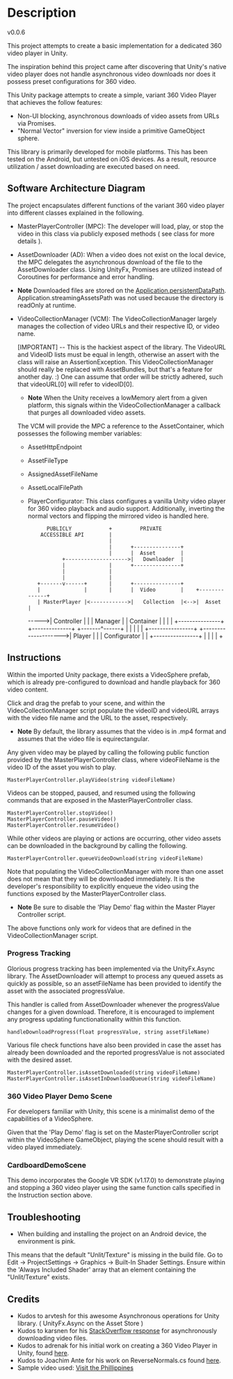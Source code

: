 # Description

v0.0.6

This project attempts to create a basic implementation for a dedicated 360 video player in Unity.  

The inspiration behind this project came after discovering that Unity's native video player does not handle asynchronous video downloads nor does it possess preset configurations for 360 video. 

This Unity package attempts to create a simple, variant 360 Video Player that achieves the follow features:
- Non-UI blocking, asynchronous downloads of video assets from URLs via Promises. 
- "Normal Vector" inversion for view inside a primitive GameObject sphere.

This library is primarily developed for mobile platforms. This has been tested on the Android, but untested on iOS devices. As a result, resource utilization / asset downloading are executed based on need. 

## Software Architecture Diagram 

The project encapsulates different functions of the variant 360 video player into different classes explained in the following. 

- MasterPlayerController (MPC): The developer will load, play, or stop the video in this class via publicly exposed methods ( see class for more details ).
- AssetDownloader (AD): When a video does not exist on the local device, the MPC delegates the asynchronous download of the file
  to the AssetDownloader class. Using UnityFx, Promises are utilized instead of Coroutines for performance and error handling.
 - **Note** Downloaded files are stored on the [Application.persistentDataPath](https://docs.unity3d.com/ScriptReference/Application-persistentDataPath.html). Application.streamingAssetsPath was not used because the directory is readOnly at runtime.
- VideoCollectionManager (VCM): The VideoCollectionManager largely manages the collection of video URLs and their respective ID, or video name. 

  [IMPORTANT] -- This is the hackiest aspect of the library. The VideoURL and VideoID lists must be equal in length, otherwise an assert with the class
  will raise an AssertionException. This VideoCollectionManager should really be replaced with AssetBundles, but that's a feature for another day. :) 
  One can assume that order will be strictly adhered, such that videoURL[0] will refer to videoID[0]. 

  - **Note** When the Unity receives a lowMemory alert from a given platform, this signals within the VideoCollectionManager a callback that purges all downloaded video assets. 

  The VCM will provide the MPC a reference to the AssetContainer, which possesses the following member variables:
   - AssetHttpEndpoint
   - AssetFileType
   - AssignedAssetFileName
   - AssetLocalFilePath

  - PlayerConfigurator: This class configures a vanilla Unity video player for 360 video playback and audio support. Additionally, inverting the normal vectors and flipping the mirrored video is handled here.  


              PUBLICLY            +         PRIVATE
            ACCESSIBLE API        |
                                  |
                                  |      +---------------+
                                  |      |  Asset        |
                   +-------------------->|   Downloader  |
                   |              |      +---------------+
                   |              |
                   |              |
           +-------v------+       |      +---------------+
           |              |       |      |  Video        |    +--------------+
           | MasterPlayer |<------------>|   Collection  |<-->|  Asset       |
     ----->|  Controller  |       |      |    Manager    |    |   Container  |
           |              |       |      +---------------+    +--------------+
           +-------^------+       |
                   |              |
                   |              |      +----------------+
                   +-------------------->|  Player        |
                                  |      |   Configurator |
                                  |      +----------------+
                                  |
                                  |
                                  |
                                  |
                                  +


## Instructions
Within the imported Unity package, there exists a VideoSphere prefab, which is already pre-configured to download and handle playback for 360 video content. 

Click and drag the prefab to your scene, and within the VideoCollectionManager script populate the videoID and videoURL arrays with the video file name and the URL to the asset, respectively. 

- **Note** By default, the library assumes that the video is in .mp4 format and assumes that the video file is equirectangular. 

Any given video may be played by calling the following public function provided by the MasterPlayerController class, where videoFileName is the video ID of the asset you wish to play. 

`MasterPlayerController.playVideo(string videoFileName)`

Videos can be stopped, paused, and resumed using the following commands that are exposed in the MasterPlayerController class.

```
MasterPlayerController.stopVideo()
MasterPlayerController.pauseVideo()
MasterPlayerController.resumeVideo()
```

While other videos are playing or actions are occurring, other video assets can be downloaded in the background by calling the following.

`MasterPlayerController.queueVideoDownload(string videoFileName)`

Note that populating the VideoCollectionManager with more than one asset does not mean that they will be downloaded immediately. It is the developer's responsibility to explicitly enqueue the video using the functions exposed by the MasterPlayerController class.

- **Note** Be sure to disable the 'Play Demo' flag within the Master Player Controller script. 

The above functions only work for videos that are defined in the VideoCollectionManager script.

### Progress Tracking
Glorious progress tracking has been implemented via the UnityFx.Async library. The AssetDownloader will attempt to process any queued assets as quickly as possible, so an assetFileName has been provided to identify the asset with the associated progressValue.

This handler is called from AssetDownloader whenever the progressValue changes for a given download. 
Therefore, it is encouraged to implement any progress updating functionationality within this function.  

`handleDownloadProgress(float progressValue, string assetFileName)`

Various file check functions have also been provided in case the asset has already been downloaded and the reported progressValue is not associated with the desired asset.    

```
MasterPlayerController.isAssetDownloaded(string videoFileName)
MasterPlayerController.isAssetInDownloadQueue(string videoFileName)
```

### 360 Video Player Demo Scene

For developers familiar with Unity, this scene is a minimalist demo of the capabilities of a VideoSphere. 

Given that the 'Play Demo' flag is set on the MasterPlayerController script within the VideoSphere GameObject, playing the scene should result with a video played immediately. 

### CardboardDemoScene

This demo incorporates the Google VR SDK (v1.17.0) to demonstrate playing and stopping a 360 video player using the same function calls specified in the Instruction section above. 

## Troubleshooting
- When building and installing the project on an Android device, the environment is pink. 

This means that the default "Unlit/Texture" is missing in the build file. 
Go to Edit -> ProjectSettings -> Graphics -> Built-In Shader Settings.
Ensure within the 'Always Included Shader' array that an element containing the "Unlit/Texture" exists. 

## Credits 
- Kudos to arvtesh for this awesome Asynchronous operations for Unity library. ( UnityFx.Async on the Asset Store ) 
- Kudos to karsnen for his [StackOverflow response]( https://stackoverflow.com/questions/45875240/unable-to-play-video-clip-downloaded-from-url-using-videoplayer-in-unity ) for asynchronously downloading video files. 
- Kudos to adrenak for his initial work on creating a 360 Video Player in Unity, found [here](https://github.com/adrenak/UniVRMedia).  
- Kudos to Joachim Ante for his work on ReverseNormals.cs found [here](http://wiki.unity3d.com/index.php/ReverseNormals).
- Sample video used: [Visit the Phillippines](https://www.youtube.com/watch?v=vQt2NRT5yP4)

